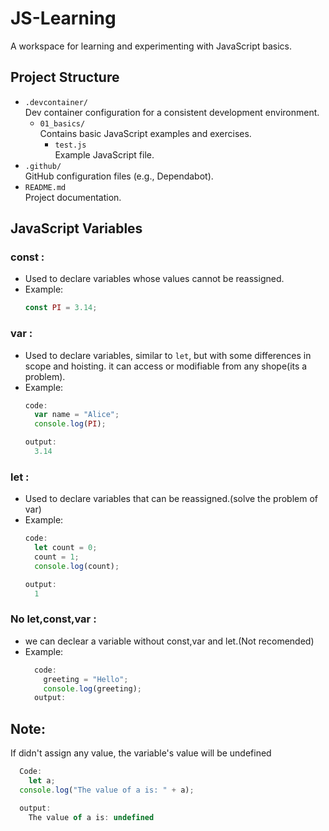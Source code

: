 # JS-Learning

A workspace for learning and experimenting with JavaScript basics.

## Project Structure

- `.devcontainer/`  
  Dev container configuration for a consistent development environment.
  - `01_basics/`  
    Contains basic JavaScript examples and exercises.
    - `test.js`  
      Example JavaScript file.
- `.github/`  
  GitHub configuration files (e.g., Dependabot).
- `README.md`  
  Project documentation.

## JavaScript Variables

### const :
- Used to declare variables whose values cannot be reassigned.
- Example:
  ```js
  const PI = 3.14;
  ```


### var :
- Used to declare variables, similar to `let`, but with some differences in scope and hoisting. it can access or modifiable from any shope(its a problem).
- Example:
  ```js
  code:
    var name = "Alice";
    console.log(PI);

  output:
    3.14

  ```

### let :
- Used to declare variables that can be reassigned.(solve the problem of var)
- Example:
  ```js
  code:
    let count = 0;
    count = 1;
    console.log(count);

  output:
    1
  ```

### No let,const,var :
- we can declear a variable without const,var and let.(Not recomended)
- Example:
  ```js
    code:
      greeting = "Hello";
      console.log(greeting);
    output:
  ```

## Note:
  If didn't assign any value, the variable's value will be undefined
  ```js
    Code:
      let a;
    console.log("The value of a is: " + a);

    output:
      The value of a is: undefined
  ```